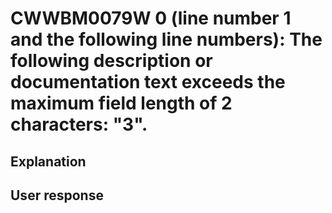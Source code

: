 # CWWBM0079W 0 (line number 1 and the following line numbers): The following description or documentation text exceeds the maximum field length of 2 characters: "3".

## Explanation

## User response